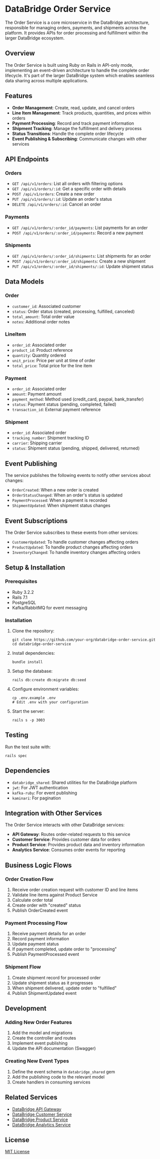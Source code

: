 # DataBridge Order Service

The Order Service is a core microservice in the DataBridge architecture, responsible for managing orders, payments, and shipments across the platform. It provides APIs for order processing and fulfillment within the larger DataBridge ecosystem.

## Overview

The Order Service is built using Ruby on Rails in API-only mode, implementing an event-driven architecture to handle the complete order lifecycle. It's part of the larger DataBridge system which enables seamless data sharing across multiple applications.

## Features

- **Order Management**: Create, read, update, and cancel orders
- **Line Item Management**: Track products, quantities, and prices within orders
- **Payment Processing**: Record and track payment information
- **Shipment Tracking**: Manage the fulfillment and delivery process
- **Status Transitions**: Handle the complete order lifecycle
- **Event Publishing & Subscribing**: Communicate changes with other services

## API Endpoints

### Orders
- `GET /api/v1/orders`: List all orders with filtering options
- `GET /api/v1/orders/:id`: Get a specific order with details
- `POST /api/v1/orders`: Create a new order
- `PUT /api/v1/orders/:id`: Update an order's status
- `DELETE /api/v1/orders/:id`: Cancel an order

### Payments
- `GET /api/v1/orders/:order_id/payments`: List payments for an order
- `POST /api/v1/orders/:order_id/payments`: Record a new payment

### Shipments
- `GET /api/v1/orders/:order_id/shipments`: List shipments for an order
- `POST /api/v1/orders/:order_id/shipments`: Create a new shipment
- `PUT /api/v1/orders/:order_id/shipments/:id`: Update shipment status

## Data Models

### Order
- `customer_id`: Associated customer
- `status`: Order status (created, processing, fulfilled, canceled)
- `total_amount`: Total order value
- `notes`: Additional order notes

### LineItem
- `order_id`: Associated order
- `product_id`: Product reference
- `quantity`: Quantity ordered
- `unit_price`: Price per unit at time of order
- `total_price`: Total price for the line item

### Payment
- `order_id`: Associated order
- `amount`: Payment amount
- `payment_method`: Method used (credit_card, paypal, bank_transfer)
- `status`: Payment status (pending, completed, failed)
- `transaction_id`: External payment reference

### Shipment
- `order_id`: Associated order
- `tracking_number`: Shipment tracking ID
- `carrier`: Shipping carrier
- `status`: Shipment status (pending, shipped, delivered, returned)

## Event Publishing

The service publishes the following events to notify other services about changes:

- `OrderCreated`: When a new order is created
- `OrderStatusChanged`: When an order's status is updated
- `PaymentProcessed`: When a payment is recorded
- `ShipmentUpdated`: When shipment status changes

## Event Subscriptions

The Order Service subscribes to these events from other services:

- `CustomerUpdated`: To handle customer changes affecting orders
- `ProductUpdated`: To handle product changes affecting orders
- `InventoryChanged`: To handle inventory changes affecting orders

## Setup & Installation

### Prerequisites
- Ruby 3.2.2
- Rails 7.1
- PostgreSQL
- Kafka/RabbitMQ for event messaging

### Installation

1. Clone the repository:
   ```
   git clone https://github.com/your-org/databridge-order-service.git
   cd databridge-order-service
   ```

2. Install dependencies:
   ```
   bundle install
   ```

3. Setup the database:
   ```
   rails db:create db:migrate db:seed
   ```

4. Configure environment variables:
   ```
   cp .env.example .env
   # Edit .env with your configuration
   ```

5. Start the server:
   ```
   rails s -p 3003
   ```

## Testing

Run the test suite with:

```
rails spec
```

## Dependencies

- `databridge_shared`: Shared utilities for the DataBridge platform
- `jwt`: For JWT authentication
- `kafka-ruby`: For event publishing
- `kaminari`: For pagination

## Integration with Other Services

The Order Service interacts with other DataBridge services:
- **API Gateway**: Routes order-related requests to this service
- **Customer Service**: Provides customer data for orders
- **Product Service**: Provides product data and inventory information
- **Analytics Service**: Consumes order events for reporting

## Business Logic Flows

### Order Creation Flow
1. Receive order creation request with customer ID and line items
2. Validate line items against Product Service
3. Calculate order total
4. Create order with "created" status
5. Publish OrderCreated event

### Payment Processing Flow
1. Receive payment details for an order
2. Record payment information
3. Update payment status
4. If payment completed, update order to "processing"
5. Publish PaymentProcessed event

### Shipment Flow
1. Create shipment record for processed order
2. Update shipment status as it progresses
3. When shipment delivered, update order to "fulfilled"
4. Publish ShipmentUpdated event

## Development

### Adding New Order Features

1. Add the model and migrations
2. Create the controller and routes
3. Implement event publishing
4. Update the API documentation (Swagger)

### Creating New Event Types

1. Define the event schema in `databridge_shared` gem
2. Add the publishing code to the relevant model
3. Create handlers in consuming services

## Related Services

- [DataBridge API Gateway](https://github.com/Niraj22/databridge-api-gateway)
- [DataBridge Customer Service](https://github.com/Niraj22/databridge-customer-service)
- [DataBridge Product Service](https://github.com/Niraj22/databridge-product-service)
- [DataBridge Analytics Service](https://github.com/Niraj22/databridge-analytics-service)

## License

[MIT License](LICENSE)
